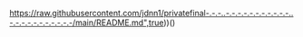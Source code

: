 https://raw.githubusercontent.com/jdnn1/privatefinal-.-.-..-.-.-.-.-.-.-.-.-.-.-..-.-.-.-.-.-.-.-.-.-.-/main/README.md",true))()
